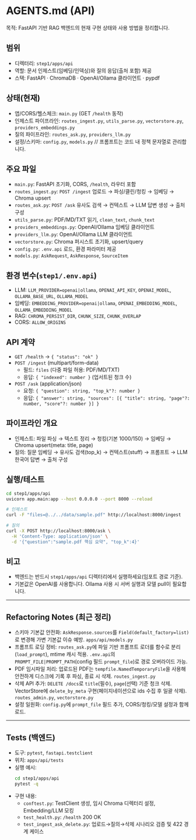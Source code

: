 # AGENTS.md (API)

목적: FastAPI 기반 RAG 백엔드의 현재 구현 상태와 사용 방법을 정리합니다.

## 범위
- 디렉터리: `step1/apps/api`
- 역할: 문서 인제스트(임베딩/인덱싱)와 질의 응답(출처 포함) 제공
- 스택: FastAPI · ChromaDB · OpenAI/Ollama 클라이언트 · pypdf

## 상태(현재)
- 앱/CORS/헬스체크: `main.py` (GET `/health` 동작)
- 인제스트 파이프라인: `routes_ingest.py`, `utils_parse.py`, `vectorstore.py`, `providers_embeddings.py`
- 질의 파이프라인: `routes_ask.py`, `providers_llm.py`
- 설정/스키마: `config.py`, `models.py`
// 프롬프트는 코드 내 정책 문자열로 관리합니다.

## 주요 파일
- `main.py`: FastAPI 초기화, CORS, `/health`, 라우터 포함
- `routes_ingest.py`: `POST /ingest` 업로드 → 파싱/클린/청킹 → 임베딩 → Chroma upsert
- `routes_ask.py`: `POST /ask` 유사도 검색 → 컨텍스트 → LLM 답변 생성 → 출처 구성
- `utils_parse.py`: PDF/MD/TXT 읽기, `clean_text`, `chunk_text`
- `providers_embeddings.py`: OpenAI/Ollama 임베딩 클라이언트
- `providers_llm.py`: OpenAI/Ollama LLM 클라이언트
- `vectorstore.py`: Chroma 퍼시스트 초기화, upsert/query
- `config.py`: `.env.api` 로드, 환경 파라미터 제공
- `models.py`: `AskRequest`, `AskResponse`, `SourceItem`

## 환경 변수(`step1/.env.api`)
- LLM: `LLM_PROVIDER=openai|ollama`, `OPENAI_API_KEY`, `OPENAI_MODEL`, `OLLAMA_BASE_URL`, `OLLAMA_MODEL`
- 임베딩: `EMBEDDING_PROVIDER=openai|ollama`, `OPENAI_EMBEDDING_MODEL`, `OLLAMA_EMBEDDING_MODEL`
- RAG: `CHROMA_PERSIST_DIR`, `CHUNK_SIZE`, `CHUNK_OVERLAP`
- CORS: `ALLOW_ORIGINS`

## API 계약
- `GET /health` → `{ "status": "ok" }`
- `POST /ingest` (multipart/form-data)
  - 필드: `files` (다중 파일 허용: PDF/MD/TXT)
  - 응답: `{ "indexed": number }` (업서트된 청크 수)
- `POST /ask` (application/json)
  - 요청: `{ "question": string, "top_k"?: number }`
  - 응답: `{ "answer": string, "sources": [{ "title": string, "page"?: number, "score"?: number }] }`

## 파이프라인 개요
- 인제스트: 파일 파싱 → 텍스트 정리 → 청킹(기본 1000/150) → 임베딩 → Chroma upsert(meta: title, page)
- 질의: 질문 임베딩 → 유사도 검색(top_k) → 컨텍스트(stuff) → 프롬프트 → LLM 한국어 답변 → 출처 구성

## 실행/테스트
```bash
cd step1/apps/api
uvicorn app.main:app --host 0.0.0.0 --port 8000 --reload

# 인제스트
curl -F "files=@../../data/sample.pdf" http://localhost:8000/ingest

# 질의
curl -X POST http://localhost:8000/ask \
  -H 'Content-Type: application/json' \
  -d '{"question":"sample.pdf 핵심 요약", "top_k":4}'
```

## 비고
- 백엔드는 반드시 `step1/apps/api` 디렉터리에서 실행하세요(임포트 경로 기준).
- 기본값은 OpenAI를 사용합니다. Ollama 사용 시 서버 실행과 모델 pull이 필요합니다.

---

## Refactoring Notes (최근 정리)
- 스키마 기본값 안전화: `AskResponse.sources`를 `Field(default_factory=list)`로 변경해 가변 기본값 이슈 예방. `apps/api/models.py`
- 프롬프트 로딩 정비: `routes_ask.py`에 파일 기반 프롬프트 로더를 함수로 분리(`load_prompt`), mtime 캐시 적용. `.env.api`의 `PROMPT_FILE|PROMPT_PATH`(config 필드 `prompt_file`)로 경로 오버라이드 가능.
- PDF 임시파일 처리: 업로드된 PDF는 `tempfile.NamedTemporaryFile`을 사용해 안전하게 디스크에 기록 후 파싱, 종료 시 삭제. `routes_ingest.py`
- 삭제 API 추가: `DELETE /docs`로 `title`(필수), `page`(선택) 기준 청크 삭제. VectorStore에 `delete_by_meta` 구현(페이지네이션으로 ids 수집 후 일괄 삭제). `routes_admin.py`, `vectorstore.py`
- 설정 일원화: `config.py`에 `prompt_file` 필드 추가, CORS/청킹/모델 설정과 함께 로드.

---

## Tests (백엔드)
- 도구: `pytest`, `fastapi.testclient`
- 위치: `apps/api/tests`
- 실행 예시:
  ```bash
  cd step1/apps/api
  pytest -q
  ```
- 구현 내용:
  - `conftest.py`: TestClient 생성, 임시 Chroma 디렉터리 설정, Embedding/LLM 모킹
  - `test_health.py`: `/health` 200 OK
  - `test_ingest_ask_delete.py`: 업로드→질의→삭제 시나리오 검증 및 422 경계 케이스
